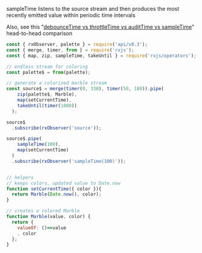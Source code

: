 <!--
name:		
title:		sampleTime
pageTitle:	RxJS sampleTime operator example
desc:		sampleTime listens to the source stream and then produces the most recently emitted value within periodic time intervals:
docsUrl:	https://rxjs.dev/api/operators/sampleTime
-->

sampleTime listens to the source stream and then produces the most recently emitted value within periodic time intervals

Also, see this "[debounceTime vs throttleTime vs auditTime vs sampleTime](/rxjs/debounceTime-vs-throttleTime-vs-auditTime-vs-sampleTime/)" head-to-head comparison

```js
const { rxObserver, palette } = require('api/v0.3');
const { merge, timer, from } = require('rxjs');
const { map, zip, sampleTime, takeUntil } = require('rxjs/operators');

// endless stream for coloring
const palette$ = from(palette);

// generate a colorized marble stream
const source$ = merge(timer(0, 330), timer(50, 180)).pipe(
    zip(palette$, Marble),
    map(setCurrentTime),
    takeUntil(timer(1000))
  );

source$
  .subscribe(rxObserver('source'));

source$.pipe(
    sampleTime(100),
    map(setCurrentTime)
  )
  .subscribe(rxObserver('sampleTime(100)'));


// helpers
// keeps colors, updated value to Date.now
function setCurrentTime({ color }){
  return Marble(Date.now(), color);
}

// creates a colored Marble
function Marble(value, color) {
  return {
    valueOf: ()=>value
    , color
  };
}


```